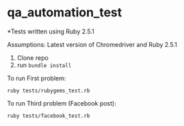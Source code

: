 # qa_automation_test
*Tests written using Ruby 2.5.1

Assumptions:  Latest version of Chromedriver and Ruby 2.5.1

1. Clone repo
2. run ```bundle install```

To run First problem:
```
ruby tests/rubygems_test.rb
```
To run Third problem (Facebook post):
```
ruby tests/facebook_test.rb
```